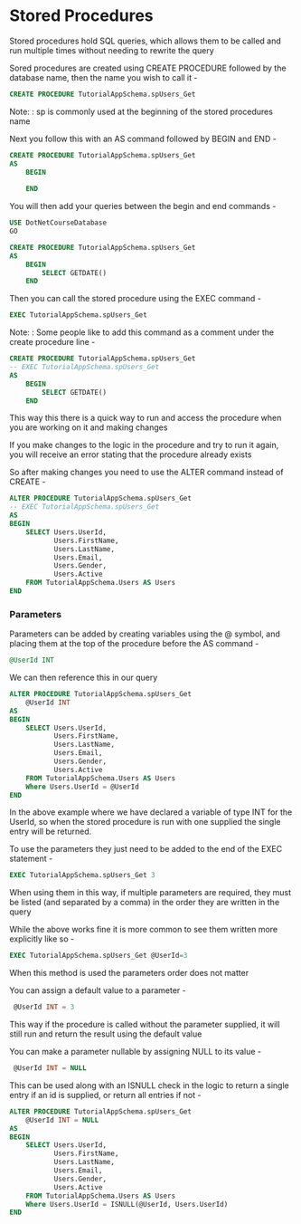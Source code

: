 # Stored Procedures

Stored procedures hold SQL queries, which allows them to be called and run multiple times without needing to rewrite
the query

Sored procedures are created using CREATE PROCEDURE followed by the database name, then the name you wish to call it -

```SQL
CREATE PROCEDURE TutorialAppSchema.spUsers_Get
```

Note:
: sp is commonly used at the beginning of the stored procedures name

Next you follow this with an AS command followed by BEGIN and END -

```SQL
CREATE PROCEDURE TutorialAppSchema.spUsers_Get
AS 
    BEGIN 
        
    END 
```

You will then add your queries between the begin and end commands -

```SQL
USE DotNetCourseDatabase
GO

CREATE PROCEDURE TutorialAppSchema.spUsers_Get
AS 
    BEGIN 
        SELECT GETDATE()
    END 
```

Then you can call the stored procedure using the EXEC command -

```SQL
EXEC TutorialAppSchema.spUsers_Get
```

Note:
: Some people like to add this command as a comment under the create procedure line -
```SQL
CREATE PROCEDURE TutorialAppSchema.spUsers_Get
-- EXEC TutorialAppSchema.spUsers_Get
AS 
    BEGIN 
        SELECT GETDATE()
    END 
```
This way this there is a quick way to run and access the procedure when you are working on it and making
changes

If you make changes to the logic in the procedure and try to run it again, you will receive an error stating
that the procedure already exists

So after making changes you need to use the ALTER command instead of CREATE -

```SQL
ALTER PROCEDURE TutorialAppSchema.spUsers_Get
-- EXEC TutorialAppSchema.spUsers_Get
AS
BEGIN
    SELECT Users.UserId,
           Users.FirstName,
           Users.LastName,
           Users.Email,
           Users.Gender,
           Users.Active
    FROM TutorialAppSchema.Users AS Users
END 
```

### Parameters

Parameters can be added by creating variables using the @ symbol, and placing them at the top of the procedure
before the AS command -

```SQL
@UserId INT
```

We can then reference this in our query

```SQL
ALTER PROCEDURE TutorialAppSchema.spUsers_Get
    @UserId INT
AS
BEGIN
    SELECT Users.UserId,
           Users.FirstName,
           Users.LastName,
           Users.Email,
           Users.Gender,
           Users.Active
    FROM TutorialAppSchema.Users AS Users
    Where Users.UserId = @UserId
END 
```

In the above example where we have declared a variable of type INT for the UserId, so when the stored procedure is run
with one supplied the single entry will be returned.

To use the parameters they just need to be added to  the end of the EXEC statement -

```SQL
EXEC TutorialAppSchema.spUsers_Get 3
```

When using them in this way, if multiple parameters are required, they must be listed (and separated by a comma) in
the order they are written in the query

While the above works fine it is more common to see them written more explicitly like so -

```SQL
EXEC TutorialAppSchema.spUsers_Get @UserId=3
```

When this method is used the parameters order does not matter

You can assign a default value to a parameter -

```SQL
 @UserId INT = 3
```

This way if the procedure is called without the parameter supplied, it will still run and return the result using
the default value

You can make a parameter nullable by assigning NULL to its value -

```SQL
 @UserId INT = NULL
```

This can be used along with an ISNULL check in the logic to return a single entry if an id is supplied, or
return all entries if not -

```SQL
ALTER PROCEDURE TutorialAppSchema.spUsers_Get
    @UserId INT = NULL
AS
BEGIN
    SELECT Users.UserId,
           Users.FirstName,
           Users.LastName,
           Users.Email,
           Users.Gender,
           Users.Active
    FROM TutorialAppSchema.Users AS Users
    Where Users.UserId = ISNULL(@UserId, Users.UserId)
END 
```
